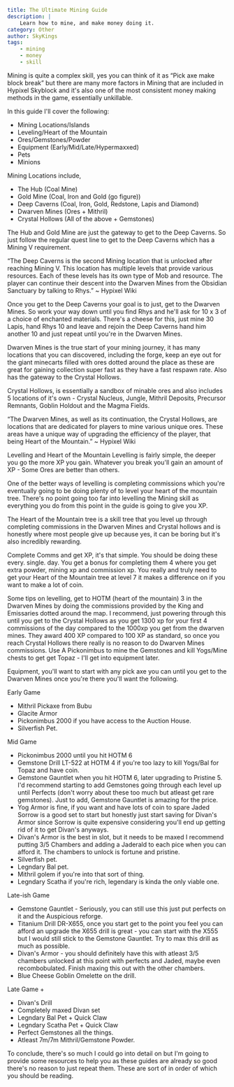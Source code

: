 ```yaml {metadata}
title: The Ultimate Mining Guide
description: |
    Learn how to mine, and make money doing it.
category: Other
author: SkyKings
tags:
    - mining
    - money
    - skill
```

Mining is quite a complex skill, yes you can think of it as “Pick axe make block break” but there are many more factors
in Mining that are included in Hypixel Skyblock and it's also one of the most consistent money making methods in the
game, essentially unkillable.

In this guide I'll cover the following:

- Mining Locations/Islands
- Leveling/Heart of the Mountain
- Ores/Gemstones/Powder
- Equipment (Early/Mid/Late/Hypermaxxed)
- Pets
- Minions

Mining Locations include,

- The Hub (Coal Mine)
- Gold Mine (Coal, Iron and Gold (go figure))
- Deep Caverns (Coal, Iron, Gold, Redstone, Lapis and Diamond)
- Dwarven Mines (Ores + Mithril)
- Crystal Hollows (All of the above + Gemstones)

The Hub and Gold Mine are just the gateway to get to the Deep Caverns. So just follow the regular quest line to get to
the Deep Caverns which has a Mining V requirement.

“The Deep Caverns is the second Mining location that is unlocked after reaching Mining V. This location has multiple
levels that provide various resources. Each of these levels has its own type of Mob and resource. The player can
continue their descent into the Dwarven Mines from the Obsidian Sanctuary by talking to Rhys.” ~ Hypixel Wiki

Once you get to the Deep Caverns your goal is to just, get to the Dwarven Mines. So work your way down until you find
Rhys and he'll ask for 10 x 3 of a choice of enchanted materials. There's a cheese for this, just mine 30 Lapis, hand
Rhys 10 and leave and rejoin the Deep Caverns hand him another 10 and just repeat until you're in the Dwarven Mines.

Dwarven Mines is the true start of your mining journey, it has many locations that you can discovered, including the
forge, keep an eye out for the giant minecarts filled with ores dotted around the place as these are great for gaining
collection super fast as they have a fast respawn rate. Also has the gateway to the Crystal Hollows.

Crystal Hollows, is essentially a sandbox of minable ores and also includes 5 locations of it's own - Crystal Nucleus,
Jungle, Mithril Deposits, Precursor Remnants, Goblin Holdout and the Magma Fields.

“The Dwarven Mines, as well as its continuation, the Crystal Hollows, are locations that are dedicated for players to
mine various unique ores. These areas have a unique way of upgrading the efficiency of the player, that being Heart of
the Mountain.” ~ Hypixel Wiki

Levelling and Heart of the Mountain Levelling is fairly simple, the deeper you go the more XP you gain. Whatever you
break you'll gain an amount of XP - Some Ores are better than others.

One of the better ways of levelling is completing commissions which you're eventually going to be doing plenty of to
level your heart of the mountain tree. There's no point going too far into levelling the Mining skill as everything you
do from this point in the guide is going to give you XP.

The Heart of the Mountain tree is a skill tree that you level up through completing commissions in the Dwarven Mines and
Crystal hollows and is honestly where most people give up because yes, it can be boring but it's also incredibly
rewarding.

Complete Comms and get XP, it's that simple. You should be doing these every. single. day. You get a bonus for
completing them 4 where you get extra powder, mining xp and commission xp. You really and truly need to get your Heart
of the Mountain tree at level 7 it makes a difference on if you want to make a lot of coin.

Some tips on levelling, get to HOTM (heart of the mountain) 3 in the Dwarven Mines by doing the commissions provided by
the King and Emissaries dotted around the map. I recommend, just powering through this until you get to the Crystal
Hollows as you get 1300 xp for your first 4 commissions of the day compared to the 1000xp you get from the dwarven
mines. They award 400 XP compared to 100 XP as standard, so once you reach Crystal Hollows there really is no reason to
do Dwarven Mines commissions. Use A Pickonimbus to mine the Gemstones and kill Yogs/Mine chests to get get Topaz - I'll
get into equipment later.

Equipment, you'll want to start with any pick axe you can until you get to the Dwarven Mines once you're there you'll
want the following.

Early Game

- Mithril Pickaxe from Bubu
- Glacite Armor
- Pickonimbus 2000 if you have access to the Auction House.
- Silverfish Pet.

Mid Game

- Pickonimbus 2000 until you hit HOTM 6
- Gemstone Drill LT-522 at HOTM 4 if you're too lazy to kill Yogs/Bal for Topaz and have coin.
- Gemstone Gauntlet when you hit HOTM 6, later upgrading to Pristine 5. I'd recommend starting to add Gemstones going
  through each level up until Perfects (don't worry about these too much but atleast get rare gemstones). Just to add,
  Gemstone Gauntlet is amazing for the price.
- Yog Armor is fine, if you want and have lots of coin to spare Jaded Sorrow is a good set to start but honestly just
  start saving for Divan's Armor since Sorrow is quite expensive considering you'll end up getting rid of it to get
  Divan's anyways.
- Divan's Armor is the best in slot, but it needs to be maxed I recommend putting 3/5 Chambers and adding a Jaderald to
  each pice when you can afford it. The chambers to unlock is fortune and pristine.
- Silverfish pet.
- Legndary Bal pet.
- Mithril golem if you're into that sort of thing.
- Legndary Scatha if you're rich, legendary is kinda the only viable one.

Late-ish Game

- Gemstone Gauntlet - Seriously, you can still use this just put perfects on it and the Auspicious reforge.
- Titanium Drill DR-X655, once you start get to the point you feel you can afford an upgrade the X655 drill is great -
  you can start with the X555 but I would still stick to the Gemstone Gauntlet. Try to max this drill as much as
  possible.
- Divan's Armor - you should definitely have this with atleast 3/5 chambers unlocked at this point with perfects and
  Jaded, maybe even recombobulated. Finish maxing this out with the other chambers.
- Blue Cheese Goblin Omelette on the drill.

Late Game +

- Divan's Drill
- Completely maxed Divan set
- Legndary Bal Pet + Quick Claw
- Legndary Scatha Pet + Quick Claw
- Perfect Gemstones all the things.
- Atleast 7m/7m Mithril/Gemstone Powder.

To conclude, there's so much I could go into detail on but I'm going to provide some resources to help you as these
guides are already so good there's no reason to just repeat them. These are sort of in order of which you should be
reading.
